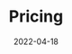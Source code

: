 ---
title: "Pricing"
description: List of our pricing / subscription plans to describe our pricing and billing system
date: 2022-04-18
lastmod: 2022-04-18
type: pricing
layout: pricing
---
